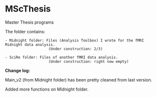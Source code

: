 # MScThesis
Master Thesis programs

The folder contains:

    - Midnight folder: Files (Analysis Toolbox) I wrote for the fMRI Midnight data analysis.
                        (Under construction: 2/3)
                  
    - SciRe folder: Files of another fMRI data analysis.
                        (Under construction: right now empty)


**Change log:**

  Main_v2 (from Midnight folder) has been pretty cleaned from last version.
  
  Added more functions on Midnight folder.
